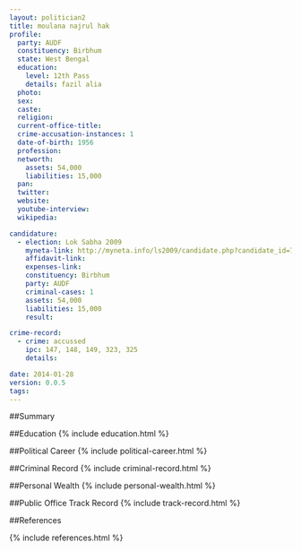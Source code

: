 ```yaml
---
layout: politician2
title: moulana najrul hak
profile: 
  party: AUDF
  constituency: Birbhum
  state: West Bengal
  education: 
    level: 12th Pass
    details: fazil alia
  photo: 
  sex: 
  caste: 
  religion: 
  current-office-title: 
  crime-accusation-instances: 1
  date-of-birth: 1956
  profession: 
  networth: 
    assets: 54,000
    liabilities: 15,000
  pan: 
  twitter: 
  website: 
  youtube-interview: 
  wikipedia: 

candidature: 
  - election: Lok Sabha 2009
    myneta-link: http://myneta.info/ls2009/candidate.php?candidate_id=7448
    affidavit-link: 
    expenses-link: 
    constituency: Birbhum 
    party: AUDF
    criminal-cases: 1
    assets: 54,000
    liabilities: 15,000
    result:  

crime-record: 
  - crime: accussed
    ipc: 147, 148, 149, 323, 325
    details:  

date: 2014-01-28
version: 0.0.5
tags: 
---
```

##Summary


##Education
{% include education.html %}


##Political Career
{% include political-career.html %}


##Criminal Record
{% include criminal-record.html %}


##Personal Wealth
{% include personal-wealth.html %}


##Public Office Track Record
{% include track-record.html %}


##References


{% include references.html %}